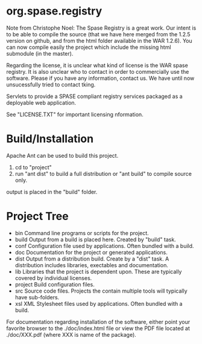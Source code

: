 org.spase.registry
======

Note from Christophe Noel: 
The Spase Registry is a great work. Our intent is to be able to compile the source (that we have here merged from the 1.2.5 version on github, and from the html folder available in the WAR 1.2.6). You can now compile easily the project which include the missing html submodule (in the master).

Regarding the license, it is unclear what kind of license is the WAR spase registry. It is also unclear who to contact in order to commercially use the software. Please if you have any information, contact us. We have until now unsucessfully tried to contact tking.


Servlets to provide a SPASE compliant registry services packaged as a deployable web application.

See "LICENSE.TXT" for important licensing nformation.

# Build/Installation

Apache Ant can be used to build this project.

  1) cd to "project"
  2) run "ant dist" to build a full distribution
     or "ant build" to compile source only.

output is placed in the "build" folder.

# Project Tree

+ bin   Command line programs or scripts for the project.
+ build Output from a build is placed here. Created by "build" task.
+ conf  Configuration file used by applications. Often bundled with a build.
+ doc   Documentation for the project or generated applications.
+ dist  Output from a distribution build. Create by a "dist" task. A distribution includes libraries, exectables and documentation.
+ lib   Libraries that the project is dependent upon. These are typically covered by individual licenses.
+ project   Build configuration files. 
+ src    Source code files. Projects the contain multiple tools will typically have sub-folders.
+ xsl   XML Stylesheet files used by applications. Often bundled with a build.


For documentation regarding installation of the software, 
either point your favorite browser to the ./doc/index.html
file or view the PDF file located at ./doc/XXX.pdf (where 
XXX is name of the package).

